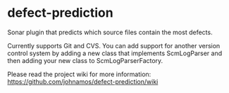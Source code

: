 defect-prediction
=================

Sonar plugin that predicts which source files contain the most defects.

Currently supports Git and CVS.  You can add support for another version
control system by adding a new class that implements ScmLogParser and then
adding your new class to ScmLogParserFactory.

Please read the project wiki for more information:
https://github.com/johnamos/defect-prediction/wiki
